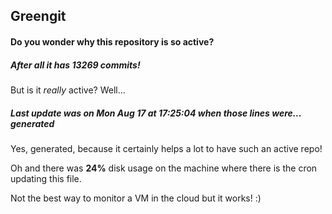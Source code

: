## Greengit

#### Do you wonder why this repository is so active?

##### After all it has 13269 commits!

But is it *really* active? Well...

##### Last update was on Mon Aug 17 at 17:25:04 when those lines were... generated

Yes, generated, because it certainly helps a lot to have such an active repo!

Oh and there was **24%** disk usage on the machine
where there is the cron updating this file.

Not the best way to monitor a VM in the cloud but it works! :)
